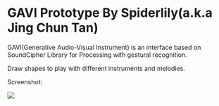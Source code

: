 GAVI Prototype 
By Spiderlily(a.k.a Jing Chun Tan)
==============

GAVI(Generative Audio-Visual Instrument) is an interface based on SoundCipher Library for Processing with gestural recognition. <p>
Draw shapes to play with different instruments and melodies.

Screenshot:

<img src=http://i.imgur.com/aaXIZ47.png>

